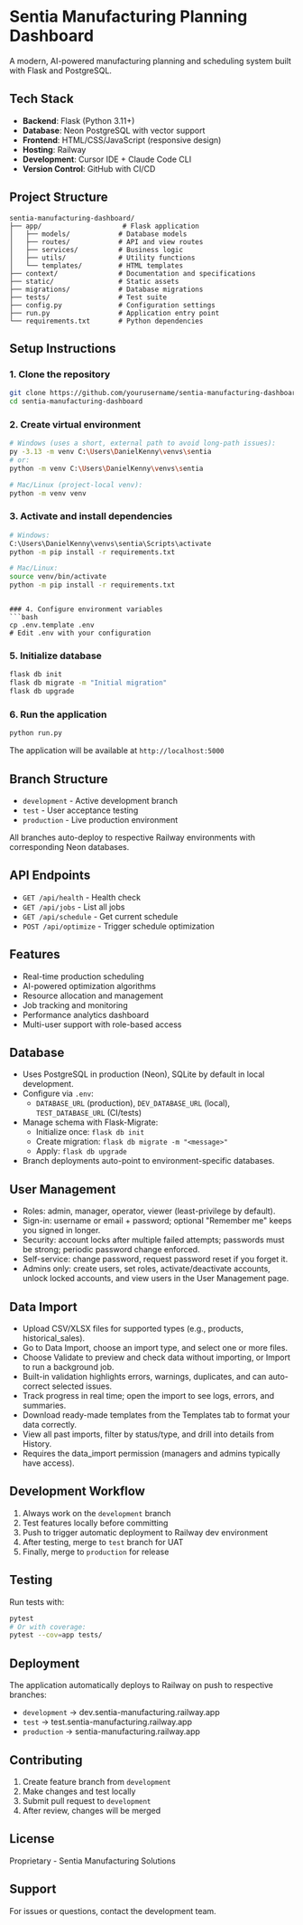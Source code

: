 # Sentia Manufacturing Planning Dashboard

A modern, AI-powered manufacturing planning and scheduling system built with Flask and PostgreSQL.

## Tech Stack

- **Backend**: Flask (Python 3.11+)
- **Database**: Neon PostgreSQL with vector support
- **Frontend**: HTML/CSS/JavaScript (responsive design)
- **Hosting**: Railway
- **Development**: Cursor IDE + Claude Code CLI
- **Version Control**: GitHub with CI/CD

## Project Structure

```
sentia-manufacturing-dashboard/
├── app/                    # Flask application
│   ├── models/            # Database models
│   ├── routes/            # API and view routes
│   ├── services/          # Business logic
│   ├── utils/             # Utility functions
│   └── templates/         # HTML templates
├── context/               # Documentation and specifications
├── static/                # Static assets
├── migrations/            # Database migrations
├── tests/                 # Test suite
├── config.py              # Configuration settings
├── run.py                 # Application entry point
└── requirements.txt       # Python dependencies
```

## Setup Instructions

### 1. Clone the repository
```bash
git clone https://github.com/yourusername/sentia-manufacturing-dashboard.git
cd sentia-manufacturing-dashboard
```

### 2. Create virtual environment
```bash
# Windows (uses a short, external path to avoid long-path issues):
py -3.13 -m venv C:\Users\DanielKenny\venvs\sentia
# or:
python -m venv C:\Users\DanielKenny\venvs\sentia

# Mac/Linux (project-local venv):
python -m venv venv
```

### 3. Activate and install dependencies
```bash
# Windows:
C:\Users\DanielKenny\venvs\sentia\Scripts\activate
python -m pip install -r requirements.txt

# Mac/Linux:
source venv/bin/activate
python -m pip install -r requirements.txt
```
```

### 4. Configure environment variables
```bash
cp .env.template .env
# Edit .env with your configuration
```

### 5. Initialize database
```bash
flask db init
flask db migrate -m "Initial migration"
flask db upgrade
```

### 6. Run the application
```bash
python run.py
```

The application will be available at `http://localhost:5000`

## Branch Structure

- `development` - Active development branch
- `test` - User acceptance testing
- `production` - Live production environment

All branches auto-deploy to respective Railway environments with corresponding Neon databases.

## API Endpoints

- `GET /api/health` - Health check
- `GET /api/jobs` - List all jobs
- `GET /api/schedule` - Get current schedule
- `POST /api/optimize` - Trigger schedule optimization

## Features

- Real-time production scheduling
- AI-powered optimization algorithms
- Resource allocation and management
- Job tracking and monitoring
- Performance analytics dashboard
- Multi-user support with role-based access

## Database

- Uses PostgreSQL in production (Neon), SQLite by default in local development.
- Configure via `.env`:
  - `DATABASE_URL` (production), `DEV_DATABASE_URL` (local), `TEST_DATABASE_URL` (CI/tests)
- Manage schema with Flask-Migrate:
  - Initialize once: `flask db init`
  - Create migration: `flask db migrate -m "<message>"`
  - Apply: `flask db upgrade`
- Branch deployments auto-point to environment-specific databases.

## User Management

- Roles: admin, manager, operator, viewer (least-privilege by default).
- Sign-in: username or email + password; optional "Remember me" keeps you signed in longer.
- Security: account locks after multiple failed attempts; passwords must be strong; periodic password change enforced.
- Self-service: change password, request password reset if you forget it.
- Admins only: create users, set roles, activate/deactivate accounts, unlock locked accounts, and view users in the User Management page.

## Data Import

- Upload CSV/XLSX files for supported types (e.g., products, historical_sales).
- Go to Data Import, choose an import type, and select one or more files.
- Choose Validate to preview and check data without importing, or Import to run a background job.
- Built-in validation highlights errors, warnings, duplicates, and can auto-correct selected issues.
- Track progress in real time; open the import to see logs, errors, and summaries.
- Download ready-made templates from the Templates tab to format your data correctly.
- View all past imports, filter by status/type, and drill into details from History.
- Requires the data_import permission (managers and admins typically have access).

## Development Workflow

1. Always work on the `development` branch
2. Test features locally before committing
3. Push to trigger automatic deployment to Railway dev environment
4. After testing, merge to `test` branch for UAT
5. Finally, merge to `production` for release

## Testing

Run tests with:
```bash
pytest
# Or with coverage:
pytest --cov=app tests/
```

## Deployment

The application automatically deploys to Railway on push to respective branches:
- `development` → dev.sentia-manufacturing.railway.app
- `test` → test.sentia-manufacturing.railway.app
- `production` → sentia-manufacturing.railway.app

## Contributing

1. Create feature branch from `development`
2. Make changes and test locally
3. Submit pull request to `development`
4. After review, changes will be merged

## License

Proprietary - Sentia Manufacturing Solutions

## Support

For issues or questions, contact the development team.